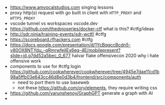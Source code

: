 - https://www.amvocalstudios.com singing lessons
- proxy http(s) request with go built in client with `HTTP_PROXY` and `HTTPS_PROXY`
- vscode tunnel vs workspaces vscode.dev
- https://github.com/thedojoseries/docker-ctf what is this? #ctfg/ideas
- http://sdr.ninja/training-events/sdr-wctf/ #ctfg
- https://scoreboard.rfhackers.com #ctfg
- https://docs.google.com/presentation/d/1YcBqgccBcdn5-v80OX8NTYdu_-qRmrwfejlEx6eq-4E/mobilepresent?slide=id.g7dd52a5bec_0_677 halvar flake offensivecon 2020 why i hate offensive work
- components to use for #ctfg login https://github.com/cookwherever/cookwherever/tree/4945e7dae11cd1b98a5ffb03e643cc46d8e0d3b4/frontend/src/components/auth
	- need to port them to use baseweb
	- not these https://github.com/ory/elements, they require writing css
- https://github.com/varunshenoy/GraphGPT generate a graph with AI
-
